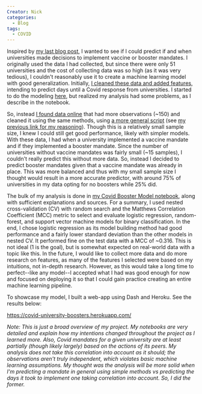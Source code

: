 ```yaml
---
Creator: Nick
categories:
  - Blog
tags:
  - COVID
---
```

Inspired by [my last blog post](/Tracking-Coronavirus-Decisions-At-Top-Universities.html), I wanted to see if I could predict if and when universities made decisions to implement vaccine or booster mandates. I originally used the data I had collected, but since there were only 51 universities and the cost of collecting data was so high (as it was very tedious), I couldn't reasonably use it to create a machine learning model with good generalization. Initially, [I cleaned these data and added features](https://github.com/ncrispino/covid_university_dates/blob/master/Analyzing%20Covid%20Decision%20Dates.ipynb), intending to predict days until a Covid response from universities. I started to do the modeling [here](https://github.com/ncrispino/covid_university_dates/blob/master/Covid%20Model%20Creation.ipynb), but realized my analysis had some problems, as I describe in the notebook.

So, instead [I found data online](https://github.com/ncrispino/covid_university_dates/blob/master/Vaccine%20Mandates.ipynb) that had more observations (~150) and cleaned it using the same methods, using [a more general script](https://github.com/ncrispino/covid_university_dates/blob/master/cleaning.py) (see [my previous link for my reasoning](https://github.com/ncrispino/covid_university_dates/blob/master/Analyzing%20Covid%20Decision%20Dates.ipynb)). Though this is a relatively small sample size, I knew I could still get good performance, likely with simpler models. With these data, I had when a university implemented a vaccine mandate and if they implemented a booster mandate. Since the number of universities without vaccine mandates was fairly small (~15 samples), I couldn't really predict this without more data. So, instead I decided to predict booster mandates given that a vaccine mandate was already in place. This was more balanced and thus with my small sample size I thought would result in a more accurate predictor, with around 75\% of universities in my data opting for no boosters while 25\% did.

The bulk of my analysis is done in [my Covid Booster Model notebook](https://github.com/ncrispino/covid_university_dates/blob/master/Covid%20Booster%20Model.ipynb), along with sufficient explanations and sources. For a summary, I used nested cross-validation (CV) with random search and the Matthews Correlation Coefficient (MCC) metric to select and evaluate logistic regression, random-forest, and support vector machine models for binary classification. In the end, I chose logistic regression as its model building method had good performance and a fairly lower standard deviation than the other models in nested CV. It performed fine on the test data with a MCC of ~0.316. This is not ideal (1 is the goal), but is somewhat expected on real-world data with a topic like this. In the future, I would like to collect more data and do more research on features, as many of the features I selected were based on my intuitions, not in-depth research. However, as this would take a long time to perfect--like any model--I accepted what I had was good enough for now and focused on deploying it so that I could gain practice creating an entire machine learning pipeline.

To showcase my model, I built a web-app using Dash and Heroku. See the results below:

https://covid-university-boosters.herokuapp.com/

*Note: This is just a broad overview of my project. My notebooks are very detailed and explain how my intentions changed throughout the project as I learned more. Also, Covid mandates for a given university are at least partially (though likely largely) based on the actions of its peers. My analysis does not take this correlation into account as it should; the observations aren't truly independent, which violates basic machine learning assumptions. My thought was the analysis will be more solid when I'm predicting a mandate in general using simple methods vs predicting the days it took to implement one taking correlation into account. So, I did the former.*
